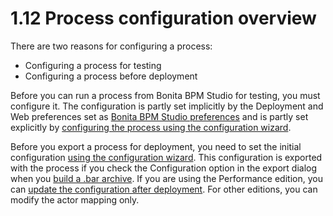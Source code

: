 
1.12 Process configuration overview
===================================

There are two reasons for configuring a process:

-   Configuring a process for testing
-   Configuring a process before deployment

Before you can run a process from Bonita BPM Studio for testing, you must configure it. The configuration is partly set implicitly by the Deployment and Web
preferences set as [Bonita BPM Studio preferences](/bonita-bpm-studio-preferences-0) and is partly set explicitly by
[configuring the process using the configuration wizard](/configuring-process-bonita-bpm-studio-0).

Before you export a process for deployment, you need to set the initial configuration [using the configuration wizard](/configuring-process-bonita-bpm-studio-0).
This configuration is exported with the process if you check the Configuration option in the export dialog when you
[build a .bar archive](/import-and-export-process-1#build_for_deployment).
If you are using the Performance edition, you can [update the configuration after deployment](/processes-0).
For other editions, you can modify the actor mapping only.

